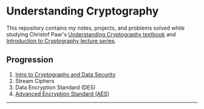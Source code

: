 # Understanding Cryptography

This repository contains my notes, projects, and problems solved while studying Christof Paar's [Understanding Cryptography textbook](www.cryptography-textbook.com) and [Introduction to Cryptography lecture series](https://www.youtube.com/@introductiontocryptography4223).  

## Progression

1. [Intro to Cryptography and Data Security](progression/1_intro)
2. Stream Ciphers
3. Data Encryption Standard (DES)
4. [Advanced Encryption Standard (AES)](progression/4_AES/)

---
